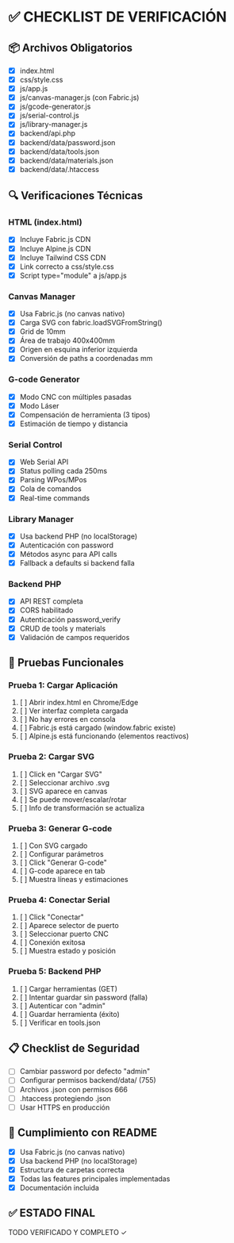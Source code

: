 # ✅ CHECKLIST DE VERIFICACIÓN

## 📦 Archivos Obligatorios

- [x] index.html
- [x] css/style.css
- [x] js/app.js
- [x] js/canvas-manager.js (con Fabric.js)
- [x] js/gcode-generator.js
- [x] js/serial-control.js
- [x] js/library-manager.js
- [x] backend/api.php
- [x] backend/data/password.json
- [x] backend/data/tools.json
- [x] backend/data/materials.json
- [x] backend/data/.htaccess

## 🔍 Verificaciones Técnicas

### HTML (index.html)
- [x] Incluye Fabric.js CDN
- [x] Incluye Alpine.js CDN
- [x] Incluye Tailwind CSS CDN
- [x] Link correcto a css/style.css
- [x] Script type="module" a js/app.js

### Canvas Manager
- [x] Usa Fabric.js (no canvas nativo)
- [x] Carga SVG con fabric.loadSVGFromString()
- [x] Grid de 10mm
- [x] Área de trabajo 400x400mm
- [x] Origen en esquina inferior izquierda
- [x] Conversión de paths a coordenadas mm

### G-code Generator
- [x] Modo CNC con múltiples pasadas
- [x] Modo Láser
- [x] Compensación de herramienta (3 tipos)
- [x] Estimación de tiempo y distancia

### Serial Control
- [x] Web Serial API
- [x] Status polling cada 250ms
- [x] Parsing WPos/MPos
- [x] Cola de comandos
- [x] Real-time commands

### Library Manager
- [x] Usa backend PHP (no localStorage)
- [x] Autenticación con password
- [x] Métodos async para API calls
- [x] Fallback a defaults si backend falla

### Backend PHP
- [x] API REST completa
- [x] CORS habilitado
- [x] Autenticación password_verify
- [x] CRUD de tools y materials
- [x] Validación de campos requeridos

## 🧪 Pruebas Funcionales

### Prueba 1: Cargar Aplicación
1. [ ] Abrir index.html en Chrome/Edge
2. [ ] Ver interfaz completa cargada
3. [ ] No hay errores en consola
4. [ ] Fabric.js está cargado (window.fabric existe)
5. [ ] Alpine.js está funcionando (elementos reactivos)

### Prueba 2: Cargar SVG
1. [ ] Click en "Cargar SVG"
2. [ ] Seleccionar archivo .svg
3. [ ] SVG aparece en canvas
4. [ ] Se puede mover/escalar/rotar
5. [ ] Info de transformación se actualiza

### Prueba 3: Generar G-code
1. [ ] Con SVG cargado
2. [ ] Configurar parámetros
3. [ ] Click "Generar G-code"
4. [ ] G-code aparece en tab
5. [ ] Muestra líneas y estimaciones

### Prueba 4: Conectar Serial
1. [ ] Click "Conectar"
2. [ ] Aparece selector de puerto
3. [ ] Seleccionar puerto CNC
4. [ ] Conexión exitosa
5. [ ] Muestra estado y posición

### Prueba 5: Backend PHP
1. [ ] Cargar herramientas (GET)
2. [ ] Intentar guardar sin password (falla)
3. [ ] Autenticar con "admin"
4. [ ] Guardar herramienta (éxito)
5. [ ] Verificar en tools.json

## 📋 Checklist de Seguridad

- [ ] Cambiar password por defecto "admin"
- [ ] Configurar permisos backend/data/ (755)
- [ ] Archivos .json con permisos 666
- [ ] .htaccess protegiendo .json
- [ ] Usar HTTPS en producción

## 🎯 Cumplimiento con README

- [x] Usa Fabric.js (no canvas nativo)
- [x] Usa backend PHP (no localStorage)
- [x] Estructura de carpetas correcta
- [x] Todas las features principales implementadas
- [x] Documentación incluida

## ✅ ESTADO FINAL

TODO VERIFICADO Y COMPLETO ✓
